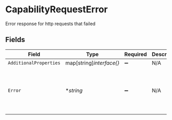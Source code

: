 # CapabilityRequestError

Error response for http requests that failed


## Fields

| Field                                                               | Type                                                                | Required                                                            | Description                                                         | Example                                                             |
| ------------------------------------------------------------------- | ------------------------------------------------------------------- | ------------------------------------------------------------------- | ------------------------------------------------------------------- | ------------------------------------------------------------------- |
| `AdditionalProperties`                                              | map[string]*interface{}*                                            | :heavy_minus_sign:                                                  | N/A                                                                 |                                                                     |
| `Error`                                                             | **string*                                                           | :heavy_minus_sign:                                                  | N/A                                                                 | cannot request capabilities for an account with failed verification |